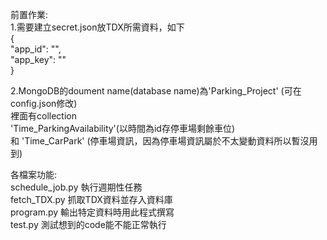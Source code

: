 前置作業:  
1.需要建立secret.json放TDX所需資料，如下  
{  
    "app_id": "",  
    "app_key": ""  
}  

2.MongoDB的doument name(database name)為'Parking_Project' (可在config.json修改)  
裡面有collection  
'Time_ParkingAvailability'(以時間為id存停車場剩餘車位)  
和 'Time_CarPark' (停車場資訊，因為停車場資訊屬於不太變動資料所以暫沒用到)  


各檔案功能:  
schedule_job.py 執行週期性任務  
fetch_TDX.py 抓取TDX資料並存入資料庫  
program.py 輸出特定資料時用此程式撰寫  
test.py 測試想到的code能不能正常執行  
